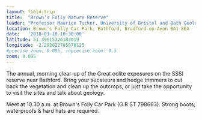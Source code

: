 ```yaml
---
layout: field-trip
title:  "Brown’s Folly Nature Reserve"
leader: "Professor Maurice Tucker, University of Bristol and Bath Geological Society"
location: Brown's Folly Car Park, Bathford, Bradford-on-Avon BA1 8EA
date:   '2018-03-10 10:30:00'
latitude: 51.39615326183019
longitude: -2.292022705078125
#precise zoom: 0.005, inprecise zoom: 0.5
zoom: 0.005
---
```

The annual, morning clear-up of the Great oolite exposures on the SSSI reserve near Bathford. Bring your secateurs and hedge trimmers to cut back the vegetation and clean up the outcrops, or just take the opportunity to visit the sites and talk about geology.

Meet at 10.30 a.m. at Brown's Folly Car Park (G.R ST 798663). Strong boots, waterproofs & hard hats are required.